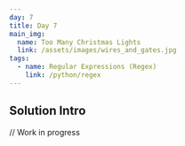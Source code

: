 ```yaml
---
day: 7
title: Day 7
main_img:
  name: Too Many Christmas Lights
  link: /assets/images/wires_and_gates.jpg
tags: 
  - name: Regular Expressions (Regex)
    link: /python/regex
---
```

## Solution Intro

// Work in progress